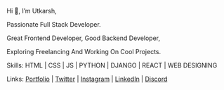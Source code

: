 Hi 👋, I’m Utkarsh,

Passionate Full Stack Developer.

Great Frontend Developer, Good Backend Developer,

Exploring Freelancing And Working On Cool Projects.

Skills: HTML | CSS | JS | PYTHON | DJANGO | REACT | WEB DESIGNING

Links: [Portfolio](https://utkarshsgithub.github.io/portfolio) | [Twitter](https://twitter.com/UtkarshCodes) | [Instagram](https://instagram.com/utkarshcodes) | [LinkedIn](https://instagram.com/utkarshcodes) | [Discord](https://discord.com/invite/ZsuaFHzvXB)
